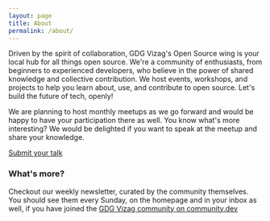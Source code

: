 ```yaml
---
layout: page
title: About
permalink: /about/
---
```


Driven by the spirit of collaboration, GDG Vizag's Open Source wing is your local hub for all things open source. We're a community of enthusiasts, from beginners to experienced developers, who believe in the power of shared knowledge and collective contribution.  We host events, workshops, and projects to help you learn about, use, and contribute to open source. Let's build the future of tech, openly!

We are planning to host monthly meetups as we go forward and would be happy to have your participation there as well. You know what's more interesting? We would be delighted if you want to speak at the meetup and share your knowledge. 

[Submit your talk](https://forms.gle/NfCJgne1WB2iDpRu7)

### What's more?

Checkout our weekly newsletter, curated by the community themselves. You should see them every Sunday, on the homepage and in your inbox as well, if you have joined the [GDG Vizag community on community.dev](https://gdg.community.dev/gdg-vizag/)
